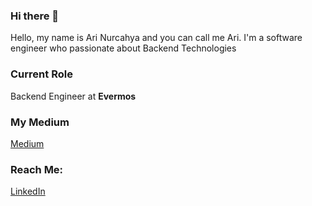 ### Hi there 👋

Hello, my name is Ari Nurcahya and you can call me Ari. I'm a software engineer who passionate about Backend Technologies

### Current Role
Backend Engineer at <b>Evermos</b>

### My Medium
[Medium](https://nurcahyaari.medium.com/)

### Reach Me:

[LinkedIn](https://www.linkedin.com/in/nurcahyaari/)

<!--
**nurcahyaari/nurcahyaari** is a ✨ _special_ ✨ repository because its `README.md` (this file) appears on your GitHub profile.

Here are some ideas to get you started:

- 🔭 I’m currently working on ...
- 🌱 I’m currently learning ...
- 👯 I’m looking to collaborate on ...
- 🤔 I’m looking for help with ...
- 💬 Ask me about ...
- 📫 How to reach me: ...
- 😄 Pronouns: ...
- ⚡ Fun fact: ...
-->
